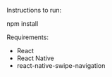 Instructions to run:

npm install

Requirements:
 - React
 - React Native
 - react-native-swipe-navigation
